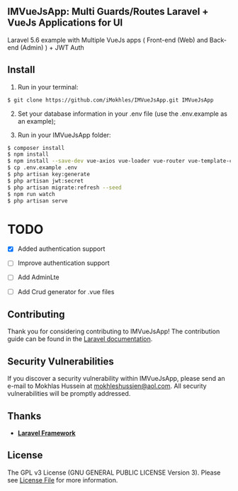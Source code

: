 ## IMVueJsApp: Multi Guards/Routes Laravel + VueJs Applications for UI

Laravel 5.6 example with Multiple VueJs apps ( Front-end (Web) and Back-end (Admin) ) + JWT Auth

## Install

1) Run in your terminal:

``` bash
$ git clone https://github.com/iMokhles/IMVueJsApp.git IMVueJsApp
```

2) Set your database information in your .env file (use the .env.example as an example);

3) Run in your IMVueJsApp folder:
``` bash
$ composer install
$ npm install
$ npm install --save-dev vue-axios vue-loader vue-router vue-template-compiler
$ cp .env.example .env
$ php artisan key:generate
$ php artisan jwt:secret
$ php artisan migrate:refresh --seed
$ npm run watch
$ php artisan serve
```



# TODO

- [x] Added authentication support
- [ ] Improve authentication support
- [ ] Add AdminLte
- [ ] Add Crud generator for .vue files


## Contributing

Thank you for considering contributing to IMVueJsApp! The contribution guide can be found in the [Laravel documentation](http://imokhles.com).

## Security Vulnerabilities

If you discover a security vulnerability within IMVueJsApp, please send an e-mail to Mokhlas Hussein at mokhleshussien@aol.com. All security vulnerabilities will be promptly addressed.

## Thanks

- **[Laravel Framework](http://laravel.com)**


## License

The GPL v3 License (GNU GENERAL PUBLIC LICENSE Version 3). Please see [License File](LICENSE.md) for more information.
